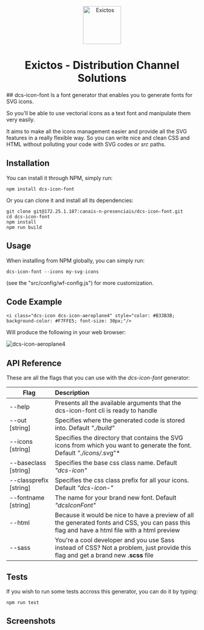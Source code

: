 <p align="center">
  <a href="http://www.exictos.com/">
    <img src="/uploads/dbedbb2131dc8eb09b2a5bf6027e0ae9/symbol-exictos.png" width="100" alt="Exictos"/>
  </a>
</p>
<h1 align="center">
  Exictos - Distribution Channel Solutions
</h1>
## dcs-icon-font
Is a font generator that enables you to generate fonts for SVG icons.

So you'll be able to use vectorial icons as a text font and manipulate them very easily.

It aims to make all the icons management easier and provide all the SVG features in a really flexible way.
So you can write nice and clean CSS and HTML without polluting your code with SVG codes or *src* paths.

## Installation

You can install it through NPM, simply run:

```
npm install dcs-icon-font
```

Or you can clone it and install all its dependencies:
```
git clone git@172.25.1.187:canais-n-presenciais/dcs-icon-font.git
cd dcs-icon-font
npm install
npm run build
```

## Usage

When installing from NPM globally, you can simply run:

```
dcs-icon-font --icons my-svg-icons
```

(see the "src/config/wf-config.js") for more customization.

## Code Example

```
<i class="dcs-icon dcs-icon-aeroplane4" style="color: #B33B3B; background-color: #F7FFE5; font-size: 30px;"/>
```
Will produce the following in your web browser:

![dcs-icon-aeroplane4](/uploads/ff4a74f99614bdbc7042a52df25315eb/dcs-icon-aeroplane4.PNG)

## API Reference

These are all the flags that you can use with the *dcs-icon-font* generator:

| Flag                    | Description
| ----------------------- |:-------------
| --help                  | Presents all the available arguments that the dcs-icon-font cli is ready to handle
| --out [string]          | Specifies where the generated code is stored into. Default *"./build"*
| --icons [string]        | Specifies the directory that contains the SVG icons from which you want to generate the font. Default *"./icons/*.svg"*
| --baseclass [string]    | Specifies the base css class name. Default *"dcs-icon"*
| --classprefix [string]  | Specifies the css class prefix for all your icons. Default *"dcs-icon-"*
| --fontname [string]     | The name for your brand new font. Default *"dcsIconFont"*
| --html                  | Because it would be nice to have a preview of all the generated fonts and CSS, you can pass this flag and have a html file with a html preview
| --sass                  | You're a cool developer and you use Sass instead of CSS? Not a problem, just provide this flag and get a brand new **.scss** file

## Tests

If you wish to run some tests accross this generator, you can do it by typing:

```
npm run test
```

## Screenshots
